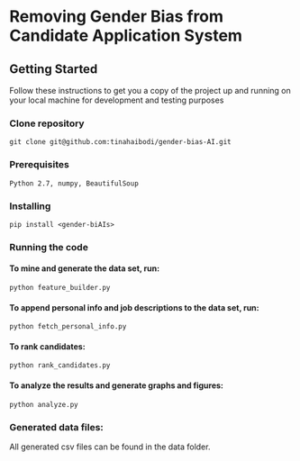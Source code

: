 # Removing Gender Bias from Candidate Application System

## Getting Started

Follow these instructions to get you a copy of the project up and running on your local machine for development and testing purposes

### Clone repository

`git clone git@github.com:tinahaibodi/gender-bias-AI.git`

### Prerequisites

`Python 2.7, numpy, BeautifulSoup`

### Installing

`pip install <gender-biAIs>`

### Running the code

#### To mine and generate the data set, run:

`python feature_builder.py`

#### To append personal info and job descriptions to the data set, run:

`python fetch_personal_info.py`

#### To rank candidates:

`python rank_candidates.py`

#### To analyze the results and generate graphs and figures:

`python analyze.py`

### Generated data files:

All generated csv files can be found in the data folder.
